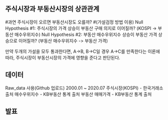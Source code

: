 
## 주식시장과 부동산시장의 상관관계
#과연 주식시장이 오르면 부동산시장도 오를까?
#(가설검정 방법 이용)
Null Hypothesis #1: 주식시장의 가격 상승이 부동산 구매 의지로 이어질까? (KOSPI -> 부동산 매수우위지수)
Null Hypothesis #2: 부동산 매수우위지수 상승이 부동산 가격 상승으로 이어질까? (부동산 매수우위지수 -> 부동산 가격)

만약 두개의 가설을 모두 통과한다면, A->B, B->C일 경우 A->C를 만족한다는 이론에 따라,
주식시장이 부동산시장의 가격에 영향을 준다고 판단된다.

## 데이터
Raw_data 사용(Github 업로드)
2000.01 ~ 2020.07
주식시장(KOSPI) - 한국거래소 출처
매수우위지수 - KB부동산 통계 출처
부동산 매매가격 - KB부동산 통계 출처

## 발표

